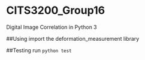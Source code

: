# CITS3200_Group16
Digital Image Correlation in Python 3

##Using
import the deformation_measurement library

##Testing
run `python test`